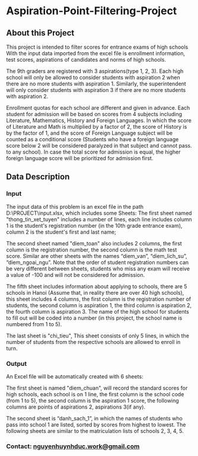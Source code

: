 # Aspiration-Point-Filtering-Project

## About this Project
This project is intended to filter scores for entrance exams of high schools With the input data imported from the excel file is enrollment information, test scores, aspirations of candidates and norms of high schools. 

The 9th graders are registered with 3 aspirations(type 1, 2, 3). Each high school will only be allowed to consider students with aspiration 2 when there are no more students with aspiration 1. Similarly, the superintendent will only consider students with  aspiration 3 if there are no more students with aspiration 2.

Enrollment quotas for each school are different and given in advance. Each student for admission will be based on scores from 4 subjects including Literature, Mathematics, History and Foreign Languages. In which the score of Literature and Math is multiplied by a factor of 2, the score of History is by the factor of 1, and the score of Foreign Language subject will be counted as a conditional score (Students who have a foreign language score below 2 will be considered paralyzed in that subject and cannot pass. to any school). In case the total score for admission is equal, the higher foreign language score will be prioritized for admission first.

## Data Description
### Input
The input data of this problem is an excel file in the path D:\PROJECT\input.xlsx, which includes some Sheets:
The first sheet named "thong_tin_xet_tuyen" includes a number of lines, each line includes column 1 is the student's registration number (in the 10th grade entrance exam), column 2 is the student's first and last name;

The second sheet named "diem_toan" also includes 2 columns, the first column is the registration number, the second column is the math test score. Similar are other sheets with the names “diem_van”, “diem_lich_su”, “diem_ngoai_ngu”. Note that the order of student registration numbers can be very different between sheets, students who miss any exam will receive a value of -100 and will not be considered for admission.

The fifth sheet includes information about applying to schools, there are 5 schools in Hanoi (Assume that, in reality there are over 40 high schools), this sheet includes 4 columns, the first column is the registration number of students, the second column is aspiration 1, the third column is aspiration 2, the fourth column is aspiration 3. The name of the high school for students to fill out will be coded into a number (in this project, the school name is numbered from 1 to 5).

The last sheet is "chi_tieu", This sheet consists of only 5 lines, in which the number of students from the respective schools are allowed to enroll in turn.
 
### Output
An Excel file will be automatically created with 6 sheets:

The first sheet is named "diem_chuan", will record the standard scores for high schools, each school is on 1 line, the first column is the school code (from 1 to 5), the second column is the aspiration 1 score, the following columns are points of aspirations 2, aspirations 3(if any).

The second sheet is “danh_sach_1”, in which the names of students who pass into school 1 are listed, sorted by scores from highest to lowest. The following sheets are similar to the matriculation lists of schools 2, 3, 4, 5.

### Contact: nguyenhuynhduc.work@gmail.com

